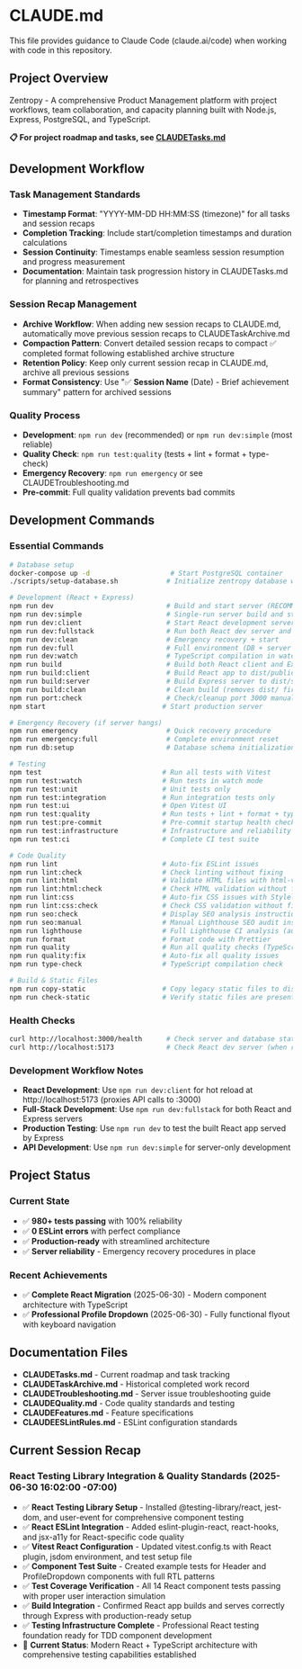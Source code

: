 # CLAUDE.md

This file provides guidance to Claude Code (claude.ai/code) when working with code in this repository.

## Project Overview

Zentropy - A comprehensive Product Management platform with project workflows, team collaboration, and capacity planning built with Node.js, Express, PostgreSQL, and TypeScript.

**📋 For project roadmap and tasks, see [CLAUDETasks.md](./CLAUDETasks.md)**

## Development Workflow

### Task Management Standards
- **Timestamp Format**: "YYYY-MM-DD HH:MM:SS (timezone)" for all tasks and session recaps
- **Completion Tracking**: Include start/completion timestamps and duration calculations
- **Session Continuity**: Timestamps enable seamless session resumption and progress measurement
- **Documentation**: Maintain task progression history in CLAUDETasks.md for planning and retrospectives

### Session Recap Management
- **Archive Workflow**: When adding new session recaps to CLAUDE.md, automatically move previous session recaps to CLAUDETaskArchive.md
- **Compaction Pattern**: Convert detailed session recaps to compact ✅ completed format following established archive structure
- **Retention Policy**: Keep only current session recap in CLAUDE.md, archive all previous sessions
- **Format Consistency**: Use "✅ **Session Name** (Date) - Brief achievement summary" pattern for archived sessions

### Quality Process
- **Development**: `npm run dev` (recommended) or `npm run dev:simple` (most reliable)
- **Quality Check**: `npm run test:quality` (tests + lint + format + type-check)
- **Emergency Recovery**: `npm run emergency` or see CLAUDETroubleshooting.md
- **Pre-commit**: Full quality validation prevents bad commits

## Development Commands

### Essential Commands
```bash
# Database setup
docker-compose up -d                    # Start PostgreSQL container
./scripts/setup-database.sh            # Initialize zentropy database with full schema (run once)

# Development (React + Express)
npm run dev                            # Build and start server (RECOMMENDED for production testing)
npm run dev:simple                     # Single-run server build and start (most reliable)
npm run dev:client                     # Start React development server with hot reload (port 5173)
npm run dev:fullstack                  # Run both React dev server and Express API concurrently
npm run dev:clean                      # Emergency recovery + start
npm run dev:full                       # Full environment (DB + server + auto-restart)
npm run dev:watch                      # TypeScript compilation in watch mode
npm run build                          # Build both React client and Express server
npm run build:client                   # Build React app to dist/public
npm run build:server                   # Build Express server to dist/server
npm run build:clean                    # Clean build (removes dist/ first)
npm run port:check                     # Check/cleanup port 3000 manually
npm start                             # Start production server

# Emergency Recovery (if server hangs)
npm run emergency                      # Quick recovery procedure  
npm run emergency:full                 # Complete environment reset
npm run db:setup                       # Database schema initialization

# Testing
npm test                              # Run all tests with Vitest
npm run test:watch                    # Run tests in watch mode
npm run test:unit                     # Unit tests only
npm run test:integration              # Run integration tests only
npm run test:ui                       # Open Vitest UI
npm run test:quality                  # Run tests + lint + format + type-check (RECOMMENDED)
npm run test:pre-commit               # Pre-commit startup health check (15s) - PREVENTS SERVER HANGING
npm run test:infrastructure           # Infrastructure and reliability tests
npm run test:ci                       # Complete CI test suite

# Code Quality
npm run lint                          # Auto-fix ESLint issues
npm run lint:check                    # Check linting without fixing
npm run lint:html                     # Validate HTML files with html-validate
npm run lint:html:check               # Check HTML validation without fixing
npm run lint:css                      # Auto-fix CSS issues with Stylelint
npm run lint:css:check                # Check CSS validation without fixing
npm run seo:check                     # Display SEO analysis instructions
npm run seo:manual                    # Manual Lighthouse SEO audit instructions  
npm run lighthouse                    # Full Lighthouse CI analysis (automated)
npm run format                        # Format code with Prettier
npm run quality                       # Run all quality checks (TypeScript + HTML + CSS)
npm run quality:fix                   # Auto-fix all quality issues
npm run type-check                    # TypeScript compilation check

# Build & Static Files
npm run copy-static                   # Copy legacy static files to dist/public (for backward compatibility)
npm run check-static                  # Verify static files are present
```

### Health Checks
```bash
curl http://localhost:3000/health      # Check server and database status
curl http://localhost:5173             # Check React dev server (when running dev:client)
```

### Development Workflow Notes
- **React Development**: Use `npm run dev:client` for hot reload at http://localhost:5173 (proxies API calls to :3000)
- **Full-Stack Development**: Use `npm run dev:fullstack` for both React and Express servers
- **Production Testing**: Use `npm run dev` to test the built React app served by Express
- **API Development**: Use `npm run dev:simple` for server-only development

## Project Status

### Current State
- ✅ **980+ tests passing** with 100% reliability
- ✅ **0 ESLint errors** with perfect compliance
- ✅ **Production-ready** with streamlined architecture
- ✅ **Server reliability** - Emergency recovery procedures in place

### Recent Achievements
- ✅ **Complete React Migration** (2025-06-30) - Modern component architecture with TypeScript
- ✅ **Professional Profile Dropdown** (2025-06-30) - Fully functional flyout with keyboard navigation

## Documentation Files

- **CLAUDETasks.md** - Current roadmap and task tracking
- **CLAUDETaskArchive.md** - Historical completed work record
- **CLAUDETroubleshooting.md** - Server issue troubleshooting guide
- **CLAUDEQuality.md** - Code quality standards and testing
- **CLAUDEFeatures.md** - Feature specifications
- **CLAUDEESLintRules.md** - ESLint configuration standards

## Current Session Recap

### **React Testing Library Integration & Quality Standards** (2025-06-30 16:02:00 -07:00)
- ✅ **React Testing Library Setup** - Installed @testing-library/react, jest-dom, and user-event for comprehensive component testing
- ✅ **React ESLint Integration** - Added eslint-plugin-react, react-hooks, and jsx-a11y for React-specific code quality
- ✅ **Vitest React Configuration** - Updated vitest.config.ts with React plugin, jsdom environment, and test setup file
- ✅ **Component Test Suite** - Created example tests for Header and ProfileDropdown components with full RTL patterns
- ✅ **Test Coverage Verification** - All 14 React component tests passing with proper user interaction simulation
- ✅ **Build Integration** - Confirmed React app builds and serves correctly through Express with production-ready setup
- ✅ **Testing Infrastructure Complete** - Professional React testing foundation ready for TDD component development
- 🔄 **Current Status**: Modern React + TypeScript architecture with comprehensive testing capabilities established